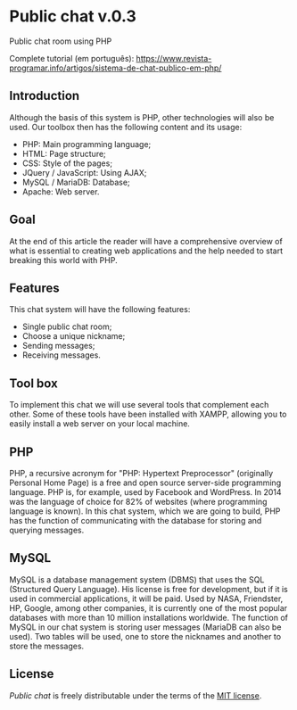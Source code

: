 # Public chat v.0.3
Public chat room using PHP

Complete tutorial (em português): https://www.revista-programar.info/artigos/sistema-de-chat-publico-em-php/


## Introduction
Although the basis of this system is PHP, other technologies will also be used. Our toolbox then has the following content and its usage:

- PHP: Main programming language;
- HTML: Page structure;
- CSS: Style of the pages;
- JQuery / JavaScript: Using AJAX;
- MySQL / MariaDB: Database;
- Apache: Web server.

## Goal
At the end of this article the reader will have a comprehensive overview of what is essential to creating web applications and the help needed to start breaking this world with PHP.

## Features
This chat system will have the following features:

- Single public chat room;
- Choose a unique nickname;
- Sending messages;
- Receiving messages.

## Tool box
To implement this chat we will use several tools that complement each other. Some of these tools have been installed with XAMPP, allowing you to easily install a web server on your local machine.

## PHP
PHP, a recursive acronym for "PHP: Hypertext Preprocessor" (originally Personal Home Page) is a free and open source server-side programming language. PHP is, for example, used by Facebook and WordPress. In 2014 was the language of choice for 82% of websites (where programming language is known).
In this chat system, which we are going to build, PHP has the function of communicating with the database for storing and querying messages.

## MySQL
MySQL is a database management system (DBMS) that uses the SQL (Structured Query Language). His license is free for development, but if it is used in commercial applications, it will be paid. Used by NASA, Friendster, HP, Google, among other companies, it is currently one of the most popular databases with more than 10 million installations worldwide.
The function of MySQL in our chat system is storing user messages (MariaDB can also be used). Two tables will be used, one to store the nicknames and another to store the messages.

## License
_Public chat_ is freely distributable under the terms of the [MIT license](https://github.com/SandroMiguel/public-chat/blob/master/LICENSE).
